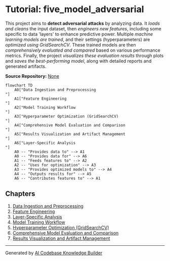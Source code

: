 # Tutorial: five_model_adversarial

This project aims to **detect adversarial attacks** by analyzing data. It *loads and cleans* the input dataset, then *engineers new features*, including some specific to data 'layers' to enhance predictive power. Multiple *machine learning models are trained*, and their settings (hyperparameters) are *optimized using GridSearchCV*. These trained models are then *comprehensively evaluated and compared* based on various performance metrics. Finally, the project *visualizes these evaluation results* through plots and *saves the best-performing model*, along with detailed reports and generated artifacts.


**Source Repository:** [None](None)

```mermaid
flowchart TD
    A0["Data Ingestion and Preprocessing
"]
    A1["Feature Engineering
"]
    A2["Model Training Workflow
"]
    A3["Hyperparameter Optimization (GridSearchCV)
"]
    A4["Comprehensive Model Evaluation and Comparison
"]
    A5["Results Visualization and Artifact Management
"]
    A6["Layer-Specific Analysis
"]
    A0 -- "Provides data to" --> A1
    A0 -- "Provides data for" --> A6
    A1 -- "Feeds features to" --> A2
    A2 -- "Uses for optimization" --> A3
    A3 -- "Provides optimized models to" --> A4
    A4 -- "Outputs results for" --> A5
    A6 -- "Contributes features to" --> A1
```

## Chapters

1. [Data Ingestion and Preprocessing
](01_data_ingestion_and_preprocessing_.md)
2. [Feature Engineering
](02_feature_engineering_.md)
3. [Layer-Specific Analysis
](03_layer_specific_analysis_.md)
4. [Model Training Workflow
](04_model_training_workflow_.md)
5. [Hyperparameter Optimization (GridSearchCV)
](05_hyperparameter_optimization__gridsearchcv__.md)
6. [Comprehensive Model Evaluation and Comparison
](06_comprehensive_model_evaluation_and_comparison_.md)
7. [Results Visualization and Artifact Management
](07_results_visualization_and_artifact_management_.md)


---

Generated by [AI Codebase Knowledge Builder](https://github.com/The-Pocket/Tutorial-Codebase-Knowledge)